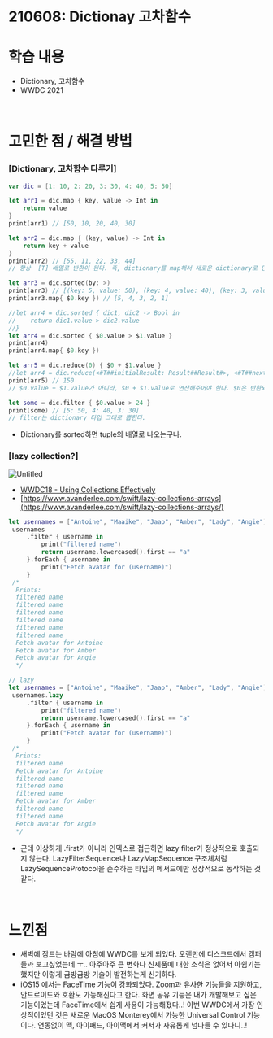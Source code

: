 # 210608: Dictionay 고차함수

# 학습 내용

- Dictionary, 고차함수
- WWDC 2021

<br>

# 고민한 점 / 해결 방법

### [Dictionary, 고차함수 다루기]

```swift
var dic = [1: 10, 2: 20, 3: 30, 4: 40, 5: 50]

let arr1 = dic.map { key, value -> Int in
    return value
}
print(arr1) // [50, 10, 20, 40, 30]

let arr2 = dic.map { (key, value) -> Int in
    return key + value
}
print(arr2) // [55, 11, 22, 33, 44]
// 항상  [T] 배열로 반환이 된다. 즉, dictionary를 map해서 새로운 dictionary로 만들 수는 없다..!!

let arr3 = dic.sorted(by: >)
print(arr3) // [(key: 5, value: 50), (key: 4, value: 40), (key: 3, value: 30), (key: 2, value: 20), (key: 1, value: 10)]
print(arr3.map{ $0.key }) // [5, 4, 3, 2, 1]

//let arr4 = dic.sorted { dic1, dic2 -> Bool in
//    return dic1.value > dic2.value
//}
let arr4 = dic.sorted { $0.value > $1.value }
print(arr4)
print(arr4.map{ $0.key })

let arr5 = dic.reduce(0) { $0 + $1.value }
//let arr4 = dic.reduce(<#T##initialResult: Result##Result#>, <#T##nextPartialResult: (Result, (key: Int, value: Int)) throws -> Result##(Result, (key: Int, value: Int)) throws -> Result#>)
print(arr5) // 150
// $0.value + $1.value가 아니라, $0 + $1.value로 연산해주어야 한다. $0은 반환되는 타입, 순차적인 계산 결과이기 때문.

let some = dic.filter { $0.value > 24 }
print(some) // [5: 50, 4: 40, 3: 30]
// filter는 dictionary 타입 그대로 뽑힌다.
```

- Dictionary를 sorted하면 tuple의 배열로 나오는구나.

### [lazy collection?]

![Untitled](https://user-images.githubusercontent.com/73867548/121421032-b4351b00-c9a8-11eb-907b-722ed3545808.png)


- [WWDC18 - Using Collections Effectively](https://developer.apple.com/videos/play/wwdc2018/229)
- [https://www.avanderlee.com/swift/lazy-collections-arrays](https://www.avanderlee.com/swift/lazy-collections-arrays/)

```swift
let usernames = ["Antoine", "Maaike", "Jaap", "Amber", "Lady", "Angie"]
 usernames
     .filter { username in
         print("filtered name")
         return username.lowercased().first == "a"
     }.forEach { username in
         print("Fetch avatar for (username)")
     }
 /*
  Prints:
  filtered name
  filtered name
  filtered name
  filtered name
  filtered name
  filtered name
  Fetch avatar for Antoine
  Fetch avatar for Amber
  Fetch avatar for Angie
  */

// lazy
let usernames = ["Antoine", "Maaike", "Jaap", "Amber", "Lady", "Angie"]
 usernames.lazy
     .filter { username in
         print("filtered name")
         return username.lowercased().first == "a"
     }.forEach { username in
         print("Fetch avatar for (username)")
     }
 /*
  Prints:
  filtered name
  Fetch avatar for Antoine
  filtered name
  filtered name
  filtered name
  Fetch avatar for Amber
  filtered name
  filtered name
  Fetch avatar for Angie
  */
```

- 근데 이상하게 .first가 아니라 인덱스로 접근하면 lazy filter가 정상적으로 호출되지 않는다. LazyFilterSequence나 LazyMapSequence 구조체처럼 LazySequenceProtocol을 준수하는 타입의 메서드에만 정상적으로 동작하는 것 같다.

<br>

# 느낀점

- 새벽에 잠드는 바람에 아침에 WWDC를 보게 되었다. 오랜만에 디스코드에서 캠퍼들과 보고싶었는데 ㅜ.. 아주아주 큰 변화나 신제품에 대한 소식은 없어서 아쉽기는 했지만 이렇게 금방금방 기술이 발전하는게 신기하다.
- iOS15 에서는 FaceTime  기능이 강화되었다. Zoom과 유사한 기능들을 지원하고, 안드로이드와 호환도 가능해진다고 한다. 화면 공유 기능은 내가 개발해보고 싶은 기능이었는데 FaceTime에서 쉽게 사용이 가능해졌다..! 이번 WWDC에서 가장 인상적이었던 것은 새로운 MacOS  Monterey에서 가능한 Universal Control 기능이다. 연동없이 맥, 아이패드, 아이맥에서 커서가 자유롭게 넘나들 수 있다니..!
